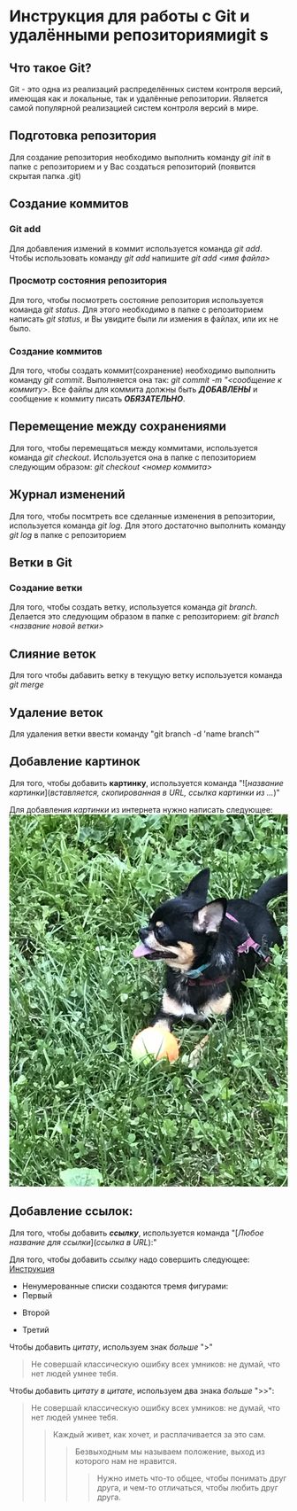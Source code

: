 # Инструкция для работы с Git и удалёнными репозиториямиgit s

## Что такое Git?
Git - это одна из реализаций распределённых систем контроля версий, имеющая как и локальные, так и удалённые репозитории. Является самой популярной реализацией систем контроля версий в мире.

## Подготовка репозитория
Для создание репозитория необходимо выполнить команду *git init*  в папке с репозиторием и у Вас создаться репозиторий (появится скрытая папка .git)

## Создание коммитов

### Git add
Для добавления измений в коммит используется команда *git add*. Чтобы использовать команду *git add* напишите *git add <имя файла>*

### Просмотр состояния репозитория
Для того, чтобы посмотреть состояние репозитория используется команда *git status*. Для этого необходимо в папке с репозиторием написать *git status*, и Вы увидите были ли измения в файлах, или их не было.

### Создание коммитов
Для того, чтобы создать коммит(сохранение) необходимо выполнить команду *git commit*. Выполняется она так: *git commit -m "<сообщение к коммиту>*. Все файлы для коммита должны быть ***ДОБАВЛЕНЫ*** и сообщение к коммиту писать ***ОБЯЗАТЕЛЬНО***.

## Перемещение между сохранениями
Для того, чтобы перемещаться между коммитами, используется команда *git checkout*. Используется она в папке с пепозиторием следующим образом: *git checkout <номер коммита>*

## Журнал изменений
Для того, чтобы посмтреть все сделанные изменения в репозитории, используется команда *git log*. Для этого достаточно выполнить команду *git log* в папке с репозиторием

## Ветки в Git

### Создание ветки

Для того, чтобы создать ветку, используется команда *git branch*. Делается это следующим образом в папке с репозиторием: *git branch <название новой ветки>*

## Слияние веток

Для того чтобы дабавить ветку в текущую ветку используется команда *git merge <name branch>*

## Удаление веток
Для удаления ветки ввести команду "git branch -d 'name branch'"

## Добавление картинок

Для того, чтобы добавить **картинку**, используется команда "![*название картинки*](*вставляется, скопированная в URL, ссылка картинки из ...*)"

Для добавления *картинки* из интернета нужно написать следующее:  ![Simba](Simba.jpg)

## Добавление ссылок:

Для того, чтобы добавить ***ссылку***, используется команда "[*Любое название для ссылки*](*ссылка в URL*):"

Для того, чтобы добавить *ссылку* надо совершить следующее: [Инструкция](https://gb.ru/lessons/289796)

* Ненумерованные списки создаются тремя фигурами:
* Первый
+ Второй
- Третий

Чтобы добавить *цитату*, используем знак *больше* ">"

> Не совершай классическую ошибку всех умников: не думай, что нет людей умнее тебя.

Чтобы добавить *цитату в цитате*, используем два знака *больше* ">>":
>Не совершай классическую ошибку всех умников: не думай, что нет людей умнее тебя.
>> Каждый живет, как хочет, и расплачивается за это сам.
>>>Безвыходным мы называем положение, выход из которого нам не нравится.
>>>>Нужно иметь что-то общее, чтобы понимать друг друга, и чем-то отличаться, чтобы любить друг друга.